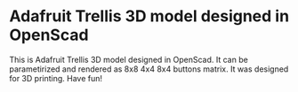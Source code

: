 # Adafruit Trellis 3D model designed in OpenScad

This is Adafruit Trellis 3D model designed in OpenScad. It can be parametirized and rendered as 8x8 4x4 8x4 buttons matrix. It was designed for 3D printing. Have fun!
